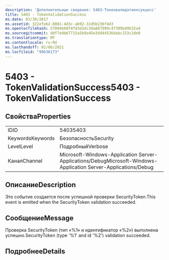 ```yaml
---
description: 'Дополнительные сведения: 5403-Токенвалидатионсукцесс'
title: 5403 - TokenValidationSuccess
ms.date: 03/30/2017
ms.assetid: 322efeb2-8081-4d3c-ab92-31d5b236f4d3
ms.openlocfilehash: 57094b68f4fd3d1dc3da887999c4f399b49b32ad
ms.sourcegitcommit: ddf7edb67715a5b9a45e3dd44536dabc153c1de0
ms.translationtype: MT
ms.contentlocale: ru-RU
ms.lasthandoff: 02/06/2021
ms.locfileid: "99636173"
---
```

# <a name="5403---tokenvalidationsuccess"></a><span data-ttu-id="52650-103">5403 - TokenValidationSuccess</span><span class="sxs-lookup"><span data-stu-id="52650-103">5403 - TokenValidationSuccess</span></span>

## <a name="properties"></a><span data-ttu-id="52650-104">Свойства</span><span class="sxs-lookup"><span data-stu-id="52650-104">Properties</span></span>  
  
|||  
|-|-|  
|<span data-ttu-id="52650-105">ID</span><span class="sxs-lookup"><span data-stu-id="52650-105">ID</span></span>|<span data-ttu-id="52650-106">5403</span><span class="sxs-lookup"><span data-stu-id="52650-106">5403</span></span>|  
|<span data-ttu-id="52650-107">Keywords</span><span class="sxs-lookup"><span data-stu-id="52650-107">Keywords</span></span>|<span data-ttu-id="52650-108">Безопасность</span><span class="sxs-lookup"><span data-stu-id="52650-108">Security</span></span>|  
|<span data-ttu-id="52650-109">Level</span><span class="sxs-lookup"><span data-stu-id="52650-109">Level</span></span>|<span data-ttu-id="52650-110">Подробный</span><span class="sxs-lookup"><span data-stu-id="52650-110">Verbose</span></span>|  
|<span data-ttu-id="52650-111">Канал</span><span class="sxs-lookup"><span data-stu-id="52650-111">Channel</span></span>|<span data-ttu-id="52650-112">Microsoft-Windows-Application Server-Applications/Debug</span><span class="sxs-lookup"><span data-stu-id="52650-112">Microsoft-Windows-Application Server-Applications/Debug</span></span>|  
  
## <a name="description"></a><span data-ttu-id="52650-113">Описание</span><span class="sxs-lookup"><span data-stu-id="52650-113">Description</span></span>  

 <span data-ttu-id="52650-114">Это событие создается после успешной проверки SecurityToken.</span><span class="sxs-lookup"><span data-stu-id="52650-114">This event is emitted when the SecurityToken validation succeeded.</span></span>  
  
## <a name="message"></a><span data-ttu-id="52650-115">Сообщение</span><span class="sxs-lookup"><span data-stu-id="52650-115">Message</span></span>  

 <span data-ttu-id="52650-116">Проверка SecurityToken (тип «%1» и идентификатор «%2») выполнена успешно.</span><span class="sxs-lookup"><span data-stu-id="52650-116">SecurityToken (type '%1' and id '%2') validation succeeded.</span></span>  
  
## <a name="details"></a><span data-ttu-id="52650-117">Подробнее</span><span class="sxs-lookup"><span data-stu-id="52650-117">Details</span></span>
